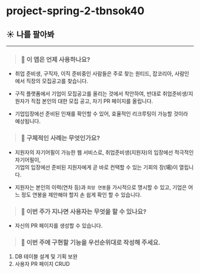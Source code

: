 # project-spring-2-tbnsok40

## ☀️ 나를 팔아봐
<hr/>

> ### 📕 이 앱은 언제 사용하나요?

- 취업 준비생, 구직자, 이직 준비중인 사람들은 주로 찾는 원티드, 잡코리아, 사람인에서 직장의 모집공고를 찾습니다.
  
- 구직 플랫폼에서 기업이 모집공고를 올리는 것에서 착안하여, 반대로
  취업준비생/지원자가 직접 본인의 대한 모집 공고, 자기 PR 페이지를 올립니다.
  
- 기업입장에선 준비된 인재를 확인할 수 있어, 효율적인 리크루팅이 가능할 것이라 예상됩니다. 


> ### 📕 구체적인 사례는 무엇인가요?

- 지원자의 자기어필이 가능한 웹 서비스로, 취업준비생(지원자)의 입장에선 적극적인 자기어필이,  
  기업의 입장에선 준비된 지원자에게 곧 바로 컨택할 수 있는 기회의 장(場)이 열립니다.
  
- 지원자는 본인의 이력(연차 등)과 `희망 연봉`을 가시적으로 명시할 수 있고, 기업은 어느 정도 연봉을 제안해야 할지 손 쉽게 확인 할 수 있습니다.

> ### 📕 이번 주가 지나면 사용자는 무엇을 할 수 있나요?

- 자신의 PR 페이지를 생성할 수 있습니다.

> ### 📕 이번 주에 구현할 기능을 우선순위대로 작성해 주세요.

1. DB 테이블 설계 및 기획 보완 
2. 사용자 PR 페이지 CRUD 


  
